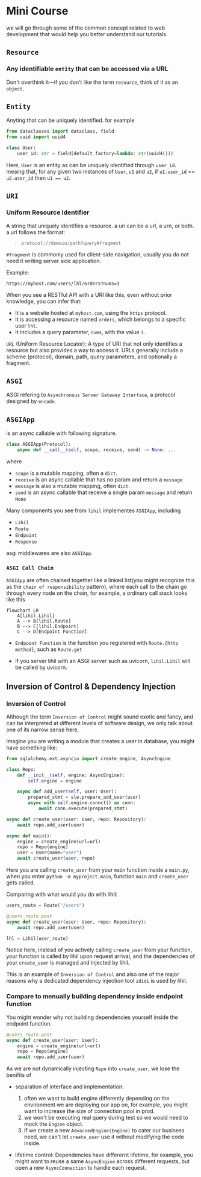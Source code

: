 # Mini Course

we will go through some of the common concept related to web development that would help you better understand our tutorials.

## `Resource`

### Any identifiable `entity` that can be accessed via a URL

Don't overthink it—if you don’t like the term `resource`, think of it as an `object`.

## `Entity`

Anyting that can be uniquely identified. for example

```python
from dataclasses import dataclass, field
from uuid import uuid4

class User:
    user_id: str = field(default_factory=lambda: str(uuid4()))
```

Here, `User` is an entity as can be uniquely identified through `user_id`.
meaing that, for any given two instances of `User`, `u1` and `u2`, if `u1.user_id` == `u2.user_id` then `u1 == u2`.

## `URI`

### Uniform Resource Identifier

A string that uniquely identifies a resource. a uri can be a url, a urn, or both. a url follows the format:

> `protocol://domain/path?query#fragment`

`#fragment` is commonly used for client-side navigation, usually you do not need it writing server side application.

Example:

`https://myhost.com/users/lhl/orders?nums=3`

When you see a RESTful API with a URI like this, even without prior knowledge, you can infer that:

- It is a website hosted at `myhost.com`, using the `https` protocol.
- It is accessing a resource named `orders`, which belongs to a specific user `lhl`.
- It includes a query parameter, `nums`, with the value `3`.

`URL` (Uniform Resource Locator): A type of URI that not only identifies a resource but also provides a way to access it. URLs generally include a scheme (protocol), domain, path, query parameters, and optionally a fragment.


## `ASGI`

ASGI refering to `Asynchronous Server Gateway Interface`, a protocol designed by `encode`.


## `ASGIApp`

is an async callable with following signature.

```python
class ASGIApp(Protocol):
    async def __call__(self, scope, receive, send) -> None: ...
```

where

- `scope` is a mutable mapping, often a `dict`.
- `receive` is an async callable that has no param and return a `message`
- `message` is also a mutable mapping, often `dict`.
- `send`  is an async callable that receive a single param `message` and return `None`

Many components you see from `lihil` implementes `ASGIApp`, including

- `Lihil`
- `Route`
- `Endpoint`
- `Response`

asgi middlewares are also `ASGIApp`.


### `ASGI Call Chain`

`ASGIApp` are often chained together like a linked list(you might recognize this as the `chain of responsibility` pattern), where each call to the chain go through every node on the chain, for example, a ordinary call stack looks like this

```mermaid
flowchart LR
    A[lihil.Lihil]
    A --> B[lihil.Route]
    B --> C[lihil.Endpoint]
    C --> D[Endpoint Function]
```

- `Endpoint Function`  is the function you registered with `Route.{http method}`, such as `Route.get`

- If you server lihil with an ASGI server such as uvicorn, `lihil.Lihil` will be called by uvicorn.


## Inversion of Control & Dependency Injection

### Inversion of Control

Although the term `Inversion of Control` might sound exotic and fancy, and can be interpreted at different levels of software design, we only talk about one of its narrow sense here,

Imagine you are writing a module that creates a user in database, you might have something like:

```python
from sqlalchemy.ext.asyncio import create_engine, AsyncEngine

class Repo:
    def __init__(self, engine: AsyncEngine):
        self.engine = engine

    async def add_user(self, user: User):
        prepared_stmt = sle.prepare_add_user(user)
        async with self.engine.connct() as conn:
            await conn.execute(prepared_stmt)

async def create_user(user: User, repo: Repository):
    await repo.add_user(user)

async def main():
    engine = create_engine(url=url)
    repo = Repo(engine)
    user = User(name="user")
    await create_user(user, repo)
```

Here you are calling `create_user` from your `main` function inside a `main.py`, when you enter `python -m myproject.main`, function `main` and `create_user` gets called.

Comparing with what would you do with lihil:

```python
users_route = Route("/users")

@users_route.post
async def create_user(user: User, repo: Repository):
    await repo.add_user(user)

lhl = Lihil(user_route)
```

Notice here, instead of you actively calling `create_user` from your function, your function is called by lihil upon request arrival, and the dependencies of your `create_user` is managed and injected by lihil.

This is an example of `Inversion of Control` and also one of the major reasons why a dedicated dependency injection tool `ididi` is used by lihil.

### Compare to menually building dependency inside endpoint function

You might wonder why not building dependencies yourself inside the endpoint function.

```python
@users_route.post
async def create_user(user: User):
    engine = create_engine(url=url)
    repo = Repo(engine)
    await repo.add_user(user)
```

As we are not dynamically injecting `Repo` into `create_user`, we lose the benifits of

- separation of interface and implementation:
    1. often we want to build engine differently depending on the environment we are deploying our app on, for example, you might want to increase the size of connection pool in prod.
    2. we won't be executing real query during test so we would need to mock the `Engine` object.
    3. if we create a new `AdvacnedEngine(Engine)` to cater our business need, we can't let `create_user` use it without modifying the code inside.

- lifetime control:
    Dependencies have differernt lifetime, for example,
    you might want to reuse a same `AsyncEngine` across different requests, but open a new `AsyncConnection` to handle each request.
